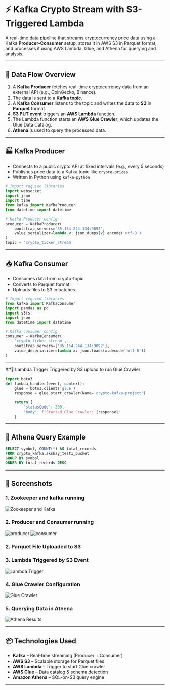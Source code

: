 # ⚡ Kafka Crypto Stream with S3-Triggered Lambda

A real-time data pipeline that streams cryptocurrency price data using a Kafka **Producer-Consumer** setup, stores it in AWS S3 in Parquet format, and processes it using AWS Lambda, Glue, and Athena for querying and analysis.

---

## 🔁 Data Flow Overview

1. A **Kafka Producer** fetches real-time cryptocurrency data from an external API (e.g., CoinGecko, Binance).
2. The data is sent to a **Kafka topic**.
3. A **Kafka Consumer** listens to the topic and writes the data to **S3** in **Parquet** format.
4. **S3 PUT event** triggers an **AWS Lambda** function.
5. The Lambda function starts an **AWS Glue Crawler**, which updates the Glue Data Catalog.
6. **Athena** is used to query the processed data.

---

## 🏭 Kafka Producer

- Connects to a public crypto API at fixed intervals (e.g., every 5 seconds)
- Publishes price data to a Kafka topic like `crypto-prices`
- Written in Python using `kafka-python`

```python
# Import requied libraries
import websocket
import json
import time 
from kafka import KafkaProducer
from datetime import datetime

# Kafka Producer config
producer = KafkaProducer(
    bootstrap_servers='35.154.244.134:9092',
    value_serializer=lambda v: json.dumps(v).encode('utf-8')
)
topic = 'crypto_ticker_stream'
```

---
## 📥 Kafka Consumer 
- Consumes data from crypto-topic.
- Converts to Parquet format.
- Uploads files to S3 in batches.

```python
# Import requied libraries
from kafka import KafkaConsumer
import pandas as pd
import s3fs
import json
from datetime import datetime

# Kafka consumer config
consumer = KafkaConsumer(
    'crypto_ticker_stream',
    bootstrap_servers=['35.154.244.134:9092'],
    value_deserializer=lambda x: json.loads(x.decode('utf-8'))
)
```
---
##🧠 Lambda Trigger
Triggered by S3 upload to run Glue Crawler

```python
import boto3
def lambda_handler(event, context):
    glue = boto3.client('glue')
    response = glue.start_crawler(Name='crypto-kafka-project')  

    return {
        'statusCode': 200,
        'body': f'Started Glue Crawler: {response}'
    }
```
---
## 🧠 Athena Query Example

```sql
SELECT symbol, COUNT(*) AS total_records
FROM crypto_kafka.akshay_test1_bucket
GROUP BY symbol
ORDER BY total_records DESC
```
---

## 📸 Screenshots

### 1. Zookeeper and kafka running
![Zookeeper and Kafka](https://github.com/user-attachments/assets/e0d71009-ae26-45b1-8314-ce17f58a3c27)

### 2. Producer and Consumer running 
![producer](https://github.com/user-attachments/assets/2ec044a1-80a8-489a-8090-8fc87c3bde22)
![consumer](https://github.com/user-attachments/assets/79db1ba5-e1eb-4c85-ad26-9e4206c2a4be)

### 2. Parquet File Uploaded to S3


### 3. Lambda Triggered by S3 Event
![Lambda Trigger](assets/lambda_trigger.png)

### 4. Glue Crawler Configuration
![Glue Crawler](assets/glue_crawler.png)

### 5. Querying Data in Athena
![Athena Results](assets/athena_query_results.png)

---

## 📦 Technologies Used

- **Kafka** – Real-time streaming (Producer + Consumer)
- **AWS S3** – Scalable storage for Parquet files
- **AWS Lambda** – Trigger to start Glue crawler
- **AWS Glue** – Data catalog & schema detection
- **Amazon Athena** – SQL-on-S3 query engine

---



